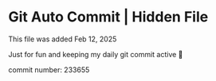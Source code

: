 # Git Auto Commit | Hidden File

This file was added Feb 12, 2025

Just for fun and keeping my daily git commit active 🤪

commit number: 233655
